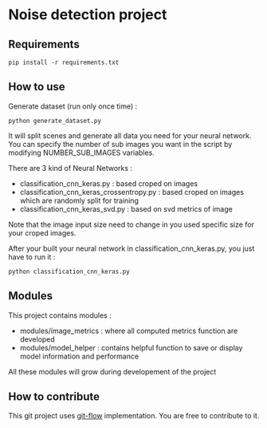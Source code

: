 # Noise detection project

## Requirements

```
pip install -r requirements.txt
```

## How to use

Generate dataset (run only once time) :
```
python generate_dataset.py
```

It will split scenes and generate all data you need for your neural network.
You can specify the number of sub images you want in the script by modifying NUMBER_SUB_IMAGES variables.


There are 3 kind of Neural Networks :
- classification_cnn_keras.py : based croped on images
- classification_cnn_keras_crossentropy.py : based croped on images which are randomly split for training
- classification_cnn_keras_svd.py : based on svd metrics of image

Note that the image input size need to change in you used specific size for your croped images.

After your built your neural network in classification_cnn_keras.py, you just have to run it :
```
python classification_cnn_keras.py
```

## Modules

This project contains modules :
- modules/image_metrics : where all computed metrics function are developed
- modules/model_helper : contains helpful function to save or display model information and performance

All these modules will grow during developement of the project

## How to contribute

This git project uses [git-flow](https://danielkummer.github.io/git-flow-cheatsheet/) implementation. You are free to contribute to it.

